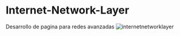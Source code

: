 # Internet-Network-Layer
Desarrollo de pagina para redes avanzadas
![internetnetworklayer](https://user-images.githubusercontent.com/49293335/104105252-d94b2380-527a-11eb-824b-4f7d81a7a093.png)
